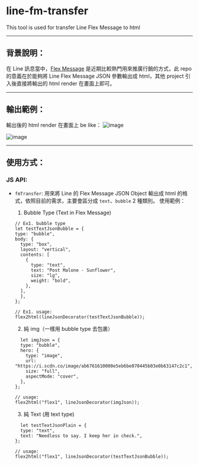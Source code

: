 # line-fm-transfer
This tool is used for transfer Line Flex Message to html

-----------------------------
## 背景說明：
在 Line 訊息當中，[Flex Message](https://developers.line.biz/en/docs/messaging-api/using-flex-messages/) 是近期比較熱門用來推廣行銷的方式，此 repo 的意義在於能夠將 Line Flex Message JSON 參數輸出成 html，其他 project 引入後直接將輸出的 html render 在畫面上即可。

-----------------------------
## 輸出範例：
輸出後的 html render 在畫面上 be like：
![image](https://github.com/sinleadpro/line-fm-transfer/assets/103102064/985bd66d-fd3e-465d-acd7-3e1fb608e8b2)

![image](https://github.com/sinleadpro/line-fm-transfer/assets/103102064/84a3d204-7ed7-482f-b88c-0e8c42aea954)

-----------------------------
## 使用方式：
### JS API:
- `fmTransfer`:
  用來將 Line 的 Flex Message JSON Object 輸出成 html 的格式，依照目前的需求，主要會區分成 `text`、`bubble` 2 種類別。
  使用範例：
  1. Bubble Type (Text in Flex Message)
  ```
  // Ex1. bubble type
  let testTextJsonBubble = {
  type: "bubble",
  body: {
    type: "box",
    layout: "vertical",
    contents: [
      {
        type: "text",
        text: "Post Malone - Sunflower",
        size: "lg",
        weight: "bold",
      },
    ],
    },
  };

  // Ex1. usage:
  flex2html(lineJsonDecorator(testTextJsonBubble));
  ```

  2. 純 img（一樣用 bubble type 去包裹）
  ```
    let imgJson = {
    type: "bubble",
    hero: {
      type: "image",
      url: "https://i.scdn.co/image/ab6761610000e5eb6be070445b03e0b63147c2c1",
      size: "full",
      aspectMode: "cover",
    },
  };

  // usage:
  flex2html("flex1", lineJsonDecorator(imgJson));
  ```

  3. 純 Text (用 text type)
  ```
    let testTextJsonPlain = {
    type: "text",
    text: "Needless to say. I keep her in check.",
  };

  // usage:
  flex2html("flex1", lineJsonDecorator(testTextJsonBubble));
  ```

